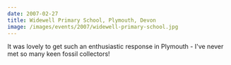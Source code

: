 ```yaml
---
date: 2007-02-27
title: Widewell Primary School, Plymouth, Devon
image: /images/events/2007/widewell-primary-school.jpg
---
```


It was lovely to get such an enthusiastic response in Plymouth - I've never met so many keen fossil collectors!
